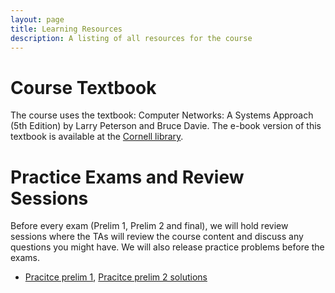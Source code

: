 ```yaml
---
layout: page
title: Learning Resources
description: A listing of all resources for the course
---
```


# Course Textbook
The course uses the textbook: Computer Networks: A Systems Approach (5th Edition) by Larry Peterson and Bruce Davie. The e-book version of this textbook is available at the [Cornell library](https://www.library.cornell.edu/).


# Practice Exams and Review Sessions
Before every exam (Prelim 1, Prelim 2 and final), we will hold review sessions where the TAs will review the course content and discuss any questions you might have. We will also release practice problems before the exams.

* [Pracitce prelim 1](https://canvas.cornell.edu/files/9979698/download?download_frd=1), [Pracitce prelim 2 solutions](https://canvas.cornell.edu/files/10005493/download?download_frd=1)
